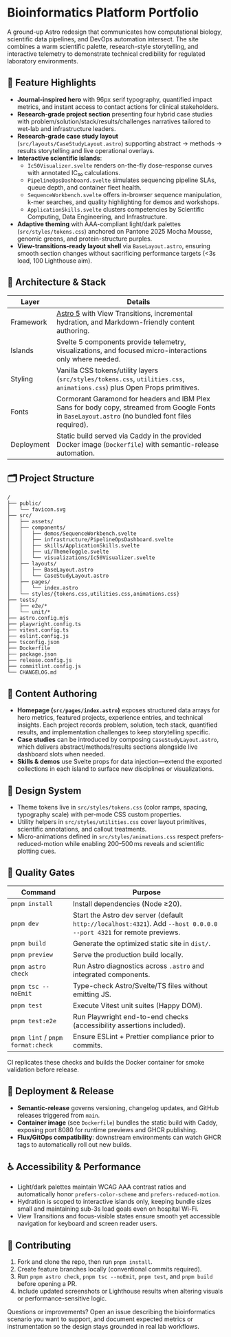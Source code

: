 # Bioinformatics Platform Portfolio

A ground-up Astro redesign that communicates how computational biology, scientific data pipelines, and DevOps automation intersect. The site combines a warm scientific palette, research-style storytelling, and interactive telemetry to demonstrate technical credibility for regulated laboratory environments.

## 🔬 Feature Highlights

- **Journal-inspired hero** with 96px serif typography, quantified impact metrics, and instant access to contact actions for clinical stakeholders.
- **Research-grade project section** presenting four hybrid case studies with problem/solution/stack/results/challenges narratives tailored to wet-lab and infrastructure leaders.
- **Research-grade case study layout** (`src/layouts/CaseStudyLayout.astro`) supporting abstract → methods → results storytelling and live operational overlays.
- **Interactive scientific islands**:
  - `Ic50Visualizer.svelte` renders on-the-fly dose–response curves with annotated IC₅₀ calculations.
  - `PipelineOpsDashboard.svelte` simulates sequencing pipeline SLAs, queue depth, and container fleet health.
  - `SequenceWorkbench.svelte` offers in-browser sequence manipulation, k-mer searches, and quality highlighting for demos and workshops.
  - `ApplicationSkills.svelte` clusters competencies by Scientific Computing, Data Engineering, and Infrastructure.
- **Adaptive theming** with AAA-compliant light/dark palettes (`src/styles/tokens.css`) anchored on Pantone 2025 Mocha Mousse, genomic greens, and protein-structure purples.
- **View-transitions-ready layout shell** via `BaseLayout.astro`, ensuring smooth section changes without sacrificing performance targets (<3s load, 100 Lighthouse aim).

## 🧱 Architecture & Stack

| Layer      | Details                                                                                                                                            |
| ---------- | -------------------------------------------------------------------------------------------------------------------------------------------------- |
| Framework  | [Astro 5](https://astro.build/) with View Transitions, incremental hydration, and Markdown-friendly content authoring.                             |
| Islands    | Svelte 5 components provide telemetry, visualizations, and focused micro-interactions only where needed.                                           |
| Styling    | Vanilla CSS tokens/utility layers (`src/styles/tokens.css`, `utilities.css`, `animations.css`) plus Open Props primitives.                         |
| Fonts      | Cormorant Garamond for headers and IBM Plex Sans for body copy, streamed from Google Fonts in `BaseLayout.astro` (no bundled font files required). |
| Deployment | Static build served via Caddy in the provided Docker image (`Dockerfile`) with semantic-release automation.                                        |

## 🗂️ Project Structure

```text
/
├── public/
│   └── favicon.svg
├── src/
│   ├── assets/
│   ├── components/
│   │   ├── demos/SequenceWorkbench.svelte
│   │   ├── infrastructure/PipelineOpsDashboard.svelte
│   │   ├── skills/ApplicationSkills.svelte
│   │   ├── ui/ThemeToggle.svelte
│   │   └── visualizations/Ic50Visualizer.svelte
│   ├── layouts/
│   │   ├── BaseLayout.astro
│   │   └── CaseStudyLayout.astro
│   ├── pages/
│   │   └── index.astro
│   └── styles/{tokens.css,utilities.css,animations.css}
├── tests/
│   ├── e2e/*
│   └── unit/*
├── astro.config.mjs
├── playwright.config.ts
├── vitest.config.ts
├── eslint.config.js
├── tsconfig.json
├── Dockerfile
├── package.json
├── release.config.js
├── commitlint.config.js
└── CHANGELOG.md
```

## 🧬 Content Authoring

- **Homepage (`src/pages/index.astro`)** exposes structured data arrays for hero metrics, featured projects, experience entries, and technical insights. Each project records problem, solution, tech stack, quantified results, and implementation challenges to keep storytelling specific.
- **Case studies** can be introduced by composing `CaseStudyLayout.astro`, which delivers abstract/methods/results sections alongside live dashboard slots when needed.
- **Skills & demos** use Svelte props for data injection—extend the exported collections in each island to surface new disciplines or visualizations.

## 🎨 Design System

- Theme tokens live in `src/styles/tokens.css` (color ramps, spacing, typography scale) with per-mode CSS custom properties.
- Utility helpers in `src/styles/utilities.css` cover layout primitives, scientific annotations, and callout treatments.
- Micro-animations defined in `src/styles/animations.css` respect prefers-reduced-motion while enabling 200–500 ms reveals and scientific plotting cues.

## 🧪 Quality Gates

| Command                           | Purpose                                                                                                             |
| --------------------------------- | ------------------------------------------------------------------------------------------------------------------- |
| `pnpm install`                    | Install dependencies (Node ≥20).                                                                                    |
| `pnpm dev`                        | Start the Astro dev server (default `http://localhost:4321`). Add `--host 0.0.0.0 --port 4321` for remote previews. |
| `pnpm build`                      | Generate the optimized static site in `dist/`.                                                                      |
| `pnpm preview`                    | Serve the production build locally.                                                                                 |
| `pnpm astro check`                | Run Astro diagnostics across `.astro` and integrated components.                                                    |
| `pnpm tsc --noEmit`               | Type-check Astro/Svelte/TS files without emitting JS.                                                               |
| `pnpm test`                       | Execute Vitest unit suites (Happy DOM).                                                                             |
| `pnpm test:e2e`                   | Run Playwright end-to-end checks (accessibility assertions included).                                               |
| `pnpm lint` / `pnpm format:check` | Ensure ESLint + Prettier compliance prior to commits.                                                               |

CI replicates these checks and builds the Docker container for smoke validation before release.

## 🚀 Deployment & Release

- **Semantic-release** governs versioning, changelog updates, and GitHub releases triggered from `main`.
- **Container image** (see `Dockerfile`) bundles the static build with Caddy, exposing port 8080 for runtime previews and GHCR publishing.
- **Flux/GitOps compatibility**: downstream environments can watch GHCR tags to automatically roll out new builds.

## ♿ Accessibility & Performance

- Light/dark palettes maintain WCAG AAA contrast ratios and automatically honor `prefers-color-scheme` and `prefers-reduced-motion`.
- Hydration is scoped to interactive islands only, keeping bundle sizes small and maintaining sub-3s load goals even on hospital Wi-Fi.
- View Transitions and focus-visible states ensure smooth yet accessible navigation for keyboard and screen reader users.

## 🤝 Contributing

1. Fork and clone the repo, then run `pnpm install`.
2. Create feature branches locally (conventional commits required).
3. Run `pnpm astro check`, `pnpm tsc --noEmit`, `pnpm test`, and `pnpm build` before opening a PR.
4. Include updated screenshots or Lighthouse results when altering visuals or performance-sensitive logic.

Questions or improvements? Open an issue describing the bioinformatics scenario you want to support, and document expected metrics or instrumentation so the design stays grounded in real lab workflows.
